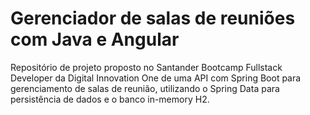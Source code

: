 # Gerenciador de salas de reuniões com Java e Angular

Repositório de projeto proposto no Santander Bootcamp Fullstack Developer da Digital Innovation One de uma API com Spring Boot para gerenciamento de salas de reunião, utilizando o Spring Data para persistência de dados e o banco in-memory H2.
